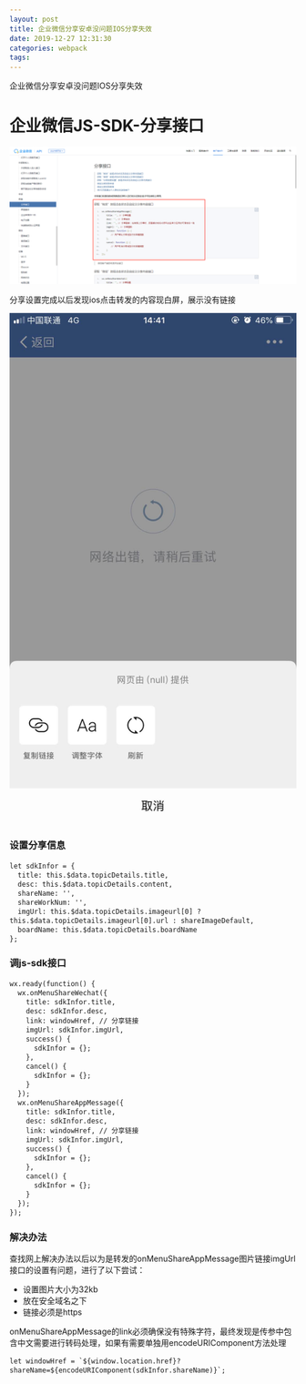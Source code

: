 ```yaml
---
layout: post
title: 企业微信分享安卓没问题IOS分享失效
date: 2019-12-27 12:31:30
categories: webpack
tags:
---
```

企业微信分享安卓没问题IOS分享失效

<!-- more -->
# 企业微信JS-SDK-分享接口
<center><img src="/assets/img/企业微信分享截图.png" alt=""></center>

分享设置完成以后发现ios点击转发的内容现白屏，展示没有链接
<center><img src="/assets/img/qywxshare-error.jpg" alt=""></center>

### 设置分享信息
```
let sdkInfor = {
  title: this.$data.topicDetails.title,
  desc: this.$data.topicDetails.content,
  shareName: '',
  shareWorkNum: '',
  imgUrl: this.$data.topicDetails.imageurl[0] ? this.$data.topicDetails.imageurl[0].url : shareImageDefault,
  boardName: this.$data.topicDetails.boardName
};

```
### 调js-sdk接口

```
wx.ready(function() {
  wx.onMenuShareWechat({
    title: sdkInfor.title,
    desc: sdkInfor.desc,
    link: windowHref, // 分享链接
    imgUrl: sdkInfor.imgUrl,
    success() {
      sdkInfor = {};
    },
    cancel() {
      sdkInfor = {};
    }
  });
  wx.onMenuShareAppMessage({
    title: sdkInfor.title,
    desc: sdkInfor.desc,
    link: windowHref, // 分享链接
    imgUrl: sdkInfor.imgUrl,
    success() {
      sdkInfor = {};
    },
    cancel() {
      sdkInfor = {};
    }
  });
});
```

### 解决办法

查找网上解决办法以后以为是转发的onMenuShareAppMessage图片链接imgUrl接口的设置有问题，进行了以下尝试：

- 设置图片大小为32kb
- 放在安全域名之下
- 链接必须是https

onMenuShareAppMessage的link必须确保没有特殊字符，最终发现是传参中包含中文需要进行转码处理，如果有需要单独用encodeURIComponent方法处理

```
let windowHref = `${window.location.href}?shareName=${encodeURIComponent(sdkInfor.shareName)}`;
```